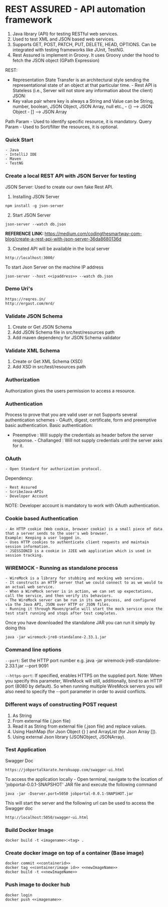 # REST ASSURED - API automation framework

1) Java library (API) for testing RESTful web services.
2) Used to test XML and JSON based web services.
3) Supports GET, POST, PATCH, PUT, DELETE, HEAD, OPTIONS. Can be integrated with testing frameworks like JUnit, TestNG.
4) Rest Assured is implement in Groovy. It uses Groovy under the hood to fetch the JSON object (GPath Expression)

REST:

- Representation State Transfer is an architectural style sending the representational state of an object at that
  particular time. - Rest API is Stateless (i.e., Server will not store any information about the client)
  JSON:
- Key value pair where key is always a String and Value can be String, number, boolean, JSON Object, JSON Array, null
  etc., - {} --> JSON Object - [] --> JSON Array

Path Param - Used to identify specific resource, it is mandatory. Query Param - Used to Sort/filter the resources, it is
optional.

### Quick Start

	- Java
	- IntelliJ IDE
	- Maven
	- TestNG

### Create a local REST API with JSON Server for testing

JSON Server: Used to create our own fake Rest API.

1) Installing JSON Server

```
npm install -g json-server
```

2) Start JSON Server

```
json-server --watch db.json
```

<b>REFERENCE LINK: </b>
https://medium.com/codingthesmartway-com-blog/create-a-rest-api-with-json-server-36da8680136d

3) Created API will be available in the local server

```
http://localhost:3000/
```

To start Json Server on the machine IP address

```
json-server --host <<ipaddress>> --watch db.json
```

### Demo Uri's

```
https://reqres.in/
http://ergast.com/mrd/
```

### Validate JSON Schema

1) Create or Get JSON Schema
2) Add JSON Schema file in src/test/resources path
3) Add maven dependency for JSON Schema validator

### Validate XML Schema

1) Create or Get XML Schema (XSD)
2) Add XSD in src/test/resources path

### Authorization

Authorization gives the users permission to access a resource.

### Authentication

Process to prove that you are valid user or not Supports several authentication schemes - OAuth, digest, certificate,
form and preemptive basic authentication. Basic authentication:

- Preemptive : Will supply the credentials as header before the server response. - Challanged : Will not supply
  credentials until the server asks for it.

### OAuth

 	- Open Standard for authorization protocol.

Dependency:

```
- Rest Assured
- ScribeJava-APIs 
- Developer Account
```

NOTE: Developer account is mandatory to work with OAuth authentication.

### Cookie based Authentication

 	- An HTTP cookie (Web cookie, browser cookie) is a small piece of data that a server sends to the user's web browser.
 	Example: Keeping a user logged in.
 	- Uses HTTP cookies to authenticate client requests and maintain session information.
 	- JSESSIONID is a cookie in J2EE web application which is used in session tracking.

### WIREMOCK - Running as standalone process

	- WireMock is a library for stubbing and mocking web services. 
	- It constructs an HTTP server that we could connect to as we would to an actual web service.
	- When a WireMock server is in action, we can set up expectations, call the service, and then verify its behaviors.
	- The WireMock server can be run in its own process, and configured via the Java API, JSON over HTTP or JSON files.
	- Running it through Maven/gradle will start the mock service once the test start running and stops after test completes.

Once you have downloaded the standalone JAR you can run it simply by doing this

```
java -jar wiremock-jre8-standalone-2.33.1.jar
```

### Command line options

`--port`: Set the HTTP port number e.g. java -jar wiremock-jre8-standalone-2.33.1.jar --port 9091

`--https-port`: If specified, enables HTTPS on the supplied port. Note: When you specify this parameter, WireMock will
still, additionally, bind to an HTTP port (8080 by default). So when running multiple WireMock servers you will also
need to specify the --port parameter in order to avoid conflicts.

### Different ways of constructing POST request

1. As String
2. From external file (.json file)
3. Read it as String from external file (.json file) and replace values.
4. Using HashMap (for Json Object {} ) and ArrayList (for Json Array []).
5. Using external Json library (JSONObject, JSONArray).

### Test Application

Swagger Doc

```
https://jobportalkarate.herokuapp.com/swagger-ui.html
```

To access the application locally - Open terminal, navigate to the location of 'jobportal-0.0.1-SNAPSHOT' JAR file and
execute the following command

```
java -jar -Dserver.port=5050 jobportal-0.0.1-SNAPSHOT.jar
```

This will start the server and the following url can be used to access the Swagger doc

```
http://localhost:5050/swagger-ui.html
```

### Build Docker Image

```
docker build -t <imagename>:<tag> .
```

### Create docker image on top of a container (Base image)

```
docker commit <<containerid>>
docker tag <<container/image id>> <<newImageName>>
docker build -t <<newImageName>>
```

### Push image to docker hub

```
docker login
docker push <<imagename>>
```
